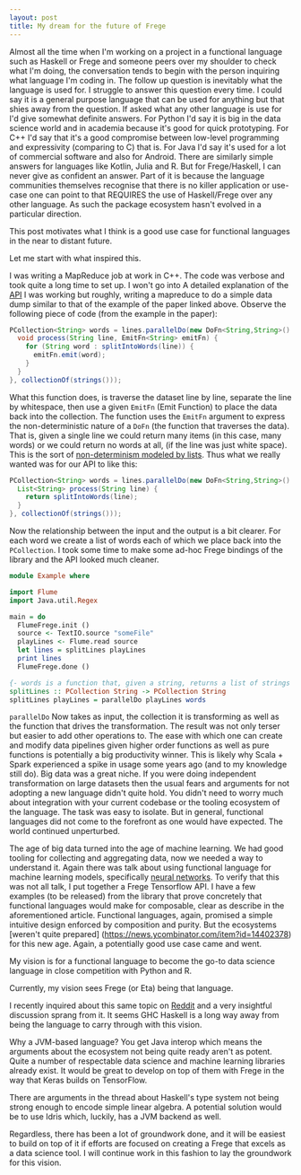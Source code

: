 ```yaml
---
layout: post
title: My dream for the future of Frege
---
```


Almost all the time when I'm working on a project in a functional language such as Haskell or Frege and someone peers
over my shoulder to check what I'm doing, the conversation tends to begin with the person inquiring what language I'm
coding in. The follow up question is inevitably what the language is used for. I struggle to answer this question every time.
I could say it is a general purpose language that can be used for anything but that shies away from the question. If asked
what any other language is use for I'd give somewhat definite answers. For Python I'd say it is big in the data science world
and in academia because it's good for quick prototyping. For C++ I'd say that it's a good compromise between low-level
programming and expressivity (comparing to C) that is. For Java I'd say it's used for a lot of commercial software and also
for Android. There are similarly simple answers for languages like Kotlin, Julia and R. But for Frege/Haskell, I can never
give as confident an answer. Part of it is because the language communities themselves recognise that there is no killer
application or use-case one can point to that REQUIRES the use of Haskell/Frege over any other language. As such
the package ecosystem hasn't evolved in a particular direction.

This post motivates what I think is a good use case for functional languages in the near to distant future.

Let me start with what inspired this.

I was writing a MapReduce job at work in C++. The code was verbose and took quite a long time to set up. I won't go into 
A detailed explanation of the [API](https://research.google.com/pubs/pub35650.html) I was working but roughly, writing
a mapreduce to do a simple data dump similar to that of the example of the paper linked above. Observe the following
piece of code (from the example in the paper):

```java
PCollection<String> words = lines.parallelDo(new DoFn<String,String>() {
  void process(String line, EmitFn<String> emitFn) {
    for (String word : splitIntoWords(line)) {
      emitFn.emit(word);
    }
  }
}, collectionOf(strings()));
```

What this function does, is traverse the dataset line by line, separate the line by whitespace, then use a given `EmitFn` 
(Emit Function) to place the data back into the collection. The function uses the `EmitFn` argument to express the
non-deterministic nature of a `DoFn` (the function that traverses the data). That is, given a single line we could return
many items (in this case, many words) or we could return no words at all, (if the line was just white space). This is
the sort of [non-determinism modeled by lists](https://en.wikibooks.org/wiki/Haskell/Understanding_monads/List). Thus what
we really wanted was for our API to like this:

```java
PCollection<String> words = lines.parallelDo(new DoFn<String,String>() {
  List<String> process(String line) {
    return splitIntoWords(line);
  }
}, collectionOf(strings()));
```

Now the relationship between the input and the output is a bit clearer. For each word we create a list of words each of which
we place back into the `PCollection`. I took some time to make some ad-hoc Frege bindings of the library and the API looked
much cleaner.

```haskell
module Example where

import Flume
import Java.util.Regex

main = do
  FlumeFrege.init ()
  source <- TextIO.source "someFile"
  playLines <- Flume.read source
  let lines = splitLines playLines
  print lines
  FlumeFrege.done ()

{- words is a function that, given a string, returns a list of strings after splitting the input by whitespace -}
splitLines :: PCollection String -> PCollection String
splitLines playLines = parallelDo playLines words
```

`parallelDo` Now takes as input, the collection it is transforming as well as the function that drives the transformation.
The result was not only terser but easier to add other operations to. The ease with which one can create and modify data
pipelines given higher order functions as well as pure functions is potentially a big productivity winner. This is likely
why Scala + Spark experienced a spike in usage some years ago (and to my knowledge still do). Big data was a great niche.
If you were doing independent transformation on large datasets then the usual fears and arguments for not adopting a new
language didn't quite hold. You didn't need to worry much about integration with your current codebase or the tooling
ecosystem of the language. The task was easy to isolate. But in general, functional languages did not come to the
forefront as one would have expected. The world continued unperturbed.

The age of big data turned into the age of machine learning. We had good tooling for collecting and aggregating data, now
we needed a way to understand it. Again there was talk about using functional language for machine learning models,
specifically [neural networks](http://colah.github.io/posts/2015-09-NN-Types-FP/). To verify that this was not all talk,
I put together a Frege Tensorflow API. I have a few examples (to be released) from the library that prove concretely
that functional languages would make for composable, clear as describe in the aforementioned article.
Functional languages, again, promised a simple intuitive design enforced by composition and purity. But the ecosystems [weren't quite prepared]
(https://news.ycombinator.com/item?id=14402378) for this new age. Again, a potentially good use case came and went.

My vision is for a functional language to become the go-to data science language in close competition with Python and R.

Currently, my vision sees Frege (or Eta) being that language.

I recently inquired about this same topic on [Reddit](https://www.reddit.com/r/haskell/comments/7brsuu/machine_learning_in_functional_programming/)
and a very insightful discussion sprang from it. It seems GHC Haskell is a long way away from being the language to carry
through with this vision.

Why a JVM-based language? You get Java interop which means the arguments about the ecosystem not being quite
ready aren't as potent. Quite a number of respectable data science and machine learning libraries already exist.
It would be great to develop on top of them with Frege in the way that Keras builds on TensorFlow.

There are arguments in the thread about Haskell's type system not being strong enough to encode simple linear algebra.
A potential solution would be to use Idris which, luckily, has a JVM backend as well.

Regardless, there has been a lot of groundwork done, and it will be easiest to build on top of it if efforts are focused
on creating a Frege that excels as a data science tool. I will continue work in this fashion to lay the groundwork
for this vision.
